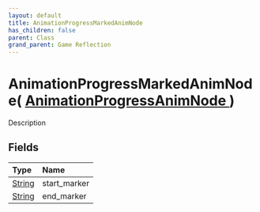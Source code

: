 ```yaml
---
layout: default
title: AnimationProgressMarkedAnimNode
has_children: false
parent: Class
grand_parent: Game Reflection
---
```

# AnimationProgressMarkedAnimNode( [ AnimationProgressAnimNode ](/riftbreaker-wiki/docs/game-reflection/classes/animation_progress_anim_node/) )
Description 

## Fields

| Type | Name |
|:----------|:--------------|
| [String](/riftbreaker-wiki/docs/game-reflection/components/string/) | start_marker |
| [String](/riftbreaker-wiki/docs/game-reflection/components/string/) | end_marker |

